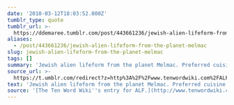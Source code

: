 ```yaml
---
date: '2010-03-12T18:03:52.000Z'
tumblr_type: quote
tumblr_url: >-
  https://ddemaree.tumblr.com/post/443661236/jewish-alien-lifeform-from-the-planet-melmac
aliases:
  - /post/443661236/jewish-alien-lifeform-from-the-planet-melmac
slug: jewish-alien-lifeform-from-the-planet-melmac
tags: []
summary: 'Jewish alien lifeform from the planet Melmac. Preferred cuisine: Cats.'
source_url: >-
  https://t.umblr.com/redirect?z=http%3A%2F%2Fwww.tenwordwiki.com%2FALF&t=YTEwZTVhMzVkOWM2MzU4ZGExMjUxZDdmNTBjY2M5NGZjYThlNGFiZSw0NDM2NjEyMzY%3D&b=t%3AZwnU0JNPe2gtl9NEucydUA&p=https%3A%2F%2Fddemaree.tumblr.com%2Fpost%2F443661236%2Fjewish-alien-lifeform-from-the-planet-melmac&m=1&ts=1610235746
text: 'Jewish alien lifeform from the planet Melmac. Preferred cuisine: Cats.'
source: '[The Ten Word Wiki''s entry for ALF.](http://www.tenwordwiki.com/ALF)'
---
```


